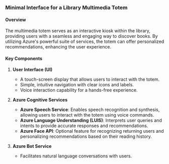 ### Minimal Interface for a Library Multimedia Totem

#### Overview

The multimedia totem serves as an interactive kiosk within the library, providing users with a seamless and engaging way to discover books. By utilizing Azure's powerful suite of services, the totem can offer personalized recommendations, enhancing the user experience.

#### Key Components

1. **User Interface (UI)**
   - A touch-screen display that allows users to interact with the totem.
   - Simple, intuitive navigation with clear icons and labels.
   - Voice interaction capability for a hands-free experience.

2. **Azure Cognitive Services**
   - **Azure Speech Service**: Enables speech recognition and synthesis, allowing users to interact with the totem using voice commands.
   - **Azure Language Understanding (LUIS)**: Interprets user queries and intents to provide accurate responses and recommendations.
   - **Azure Face API**: Optional feature for recognizing returning users and personalizing recommendations based on their reading history.

3. **Azure Bot Service**
   - Facilitates natural language conversations with users.
